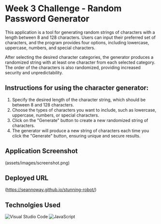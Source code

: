 # Week 3 Challenge - Random Password Generator
This application is a tool for generating random strings of characters with a length between 8 and 128 characters. Users can input their preferred set of characters, and the program provides four options, including lowercase, uppercase, numbers, and special characters.

After selecting the desired character categories, the generator produces a randomized string with at least one character from each selected category. The order of the characters is also randomized, providing increased security and unpredictability.

## Instructions for using the character generator:

1. Specify the desired length of the character string, which should be between 8 and 128 characters.
2. Choose the types of characters you want to include, such as lowercase, uppercase, numbers, or special characters.
3. Click on the "Generate" button to create a new randomized string of characters.
4. The generator will produce a new string of characters each time you click the "Generate" button, ensuring unique and secure results.

## Application Screenshot
(assets/images/screenshot.png)

## Deployed URL
(https://seannoway.github.io/stunning-robot/)

## Technolgies Used
![Visual Studio Code](https://img.shields.io/badge/Visual%20Studio%20Code-0078d7.svg?style=for-the-badge&logo=visual-studio-code&logoColor=white) ![JavaScript](https://img.shields.io/badge/javascript-%23323330.svg?style=for-the-badge&logo=javascript&logoColor=%23F7DF1E)

